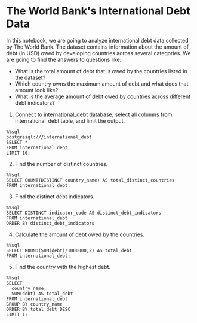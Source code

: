 # The World Bank's International Debt Data

In this notebook, we are going to analyze international debt data collected by The World Bank. The dataset
contains information about the amount of debt (in USD) owed by developing countries across several
categories. We are going to find the answers to questions like:
- What is the total amount of debt that is owed by the countries listed in the dataset?
- Which country owns the maximum amount of debt and what does that amount look like?
- What is the average amount of debt owed by countries across different debt indicators?

1. Connect to international_debt database, select all columns from international_debt table, and limit the output.
```
%%sql
postgresql:///international_debt
SELECT *
FROM international_debt
LIMIT 10;
```

2. Find the number of distinct countries.
```
%%sql
SELECT COUNT(DISTINCT country_name) AS total_distinct_countries
FROM international_debt;
```

3. Find the distinct debt indicators.
```
%%sql
SELECT DISTINCT indicator_code AS distinct_debt_indicators
FROM international_debt
ORDER BY distinct_debt_indicators
```

4. Calculate the amount of debt owed by the countries.
```
%%sql
SELECT ROUND(SUM(debt)/1000000,2) AS total_debt
FROM international_debt;
```

5. Find the country with the highest debt.
```
%%sql
SELECT
  country_name,
  SUM(debt) AS total_debt
FROM international_debt
GROUP BY country_name
ORDER BY total_debt DESC
LIMIT 1;
```
